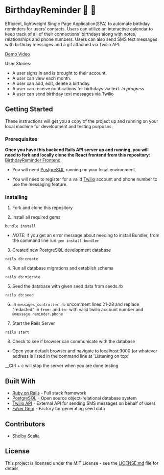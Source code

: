 
# BirthdayReminder 🎉 🎂

Efficient, lightweight Single Page Application(SPA) to automate birthday reminders for users’ contacts. Users can utilize an interactive calendar to keep track of all of their connections' birthdays along with notes, relationships and phone numbers. Users can also send SMS text messages with birthday messages and a gif attached via Twilio API.

[Demo Video](https://www.dropbox.com/s/ivcytzvv68zb98j/BirthdayReminder%20Demo%20Video.mov?dl=0)

User Stories:
 - A user signs in and is brought to their account.
 - A user can view each month.
 - A user can add, edit, delete a birthday.
 - A user can receive notifications for birthdays via text. *In progress*
 - A user can send birthday text messages via Twilio


## Getting Started

These instructions will get you a copy of the project up and running on your local machine for development and testing purposes.

### Prerequisites

**Once you have this backend Rails API server up and running, you will need to fork and locally clone the React frontend from this repository:** [BirthdayReminder Frontend](https://github.com/bblair31/birthday_reminder_front_end)

* You will need [PostgreSQL](https://www.postgresql.org/download/) running on your local environment.

* You will need to register for a valid [Twilio](https://www.twilio.com/try-twilio) account and phone number to use the messaging feature.

### Installing

1. Fork and clone this repository

2. Install all required gems
 
```
bundle install
```
  * *NOTE*: If you get an error message about needing to install Bundler, from the command line run `gem install bundler`
  
3. Created new PostgreSQL development database

```
rails db:create
```

4. Run all database migrations and establish schema

```
rails db:migrate
```
5. Seed the database with given seed data from seeds.rb

```
rails db:seed
```
6. In `messages_controller.rb` uncomment lines 21-28 and replace "redacted" in `from:` and `to:` with valid twilio account number and `@message.reminder.phone`


7. Start the Rails Server

```
rails start
```
8. Check to see if browser can communicate with the database

  * Open your default browser and navigate to localhost:3000 (or whatever address is listed in the command line at 'Listening on tcp:'


__Ctrl + c will stop the server when you are done testing

## Built With

* [Ruby on Rails](https://rubyonrails.org/) - Full stack framework
* [PostgreSQL](https://www.postgresql.org/docs/) - Open source object-relational database system
* [Twilio API](https://www.twilio.com/docs/sms) - External API for sending SMS messages on behalf of users
* [Faker Gem](https://github.com/stympy/faker) - Factory for generating seed data


## Contributors

* [Shelby Scalia](https://github.com/srscalia)


## License

This project is licensed under the MIT License - see the [LICENSE.md](LICENSE.md) file for details


